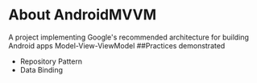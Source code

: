 # About AndroidMVVM
A project implementing Google's recommended architecture for building Android apps Model-View-ViewModel 
##Practices demonstrated
- Repository Pattern
- Data Binding